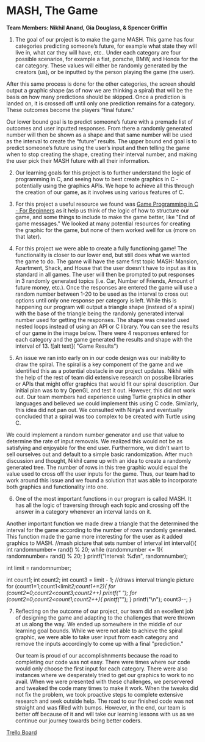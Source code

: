 # MASH, The Game
**Team Members: Nikhil Anand, Gia Douglass, & Spencer Griffin**

1. The goal of our project is to make the game MASH. This game has four categories predicting someone’s future, for example what state they will live in, what car they will have, etc.. Under each category are four possible scenarios, for example a fiat, porsche, BMW, and Honda for the car category. These values will either be randomly generated by the creators (us), or be inputted by the person playing the game (the user).

After this same process is done for the other categories, the screen should output a graphic shape (as of now we are thinking a spiral) that will be the basis on how many predictions should be skipped. Once a prediction is landed on, it is crossed off until only one prediction remains for a category. These outcomes become the players “final future.”

Our lower bound goal is to predict someone’s future with a premade list of outcomes and user inputted responses. From there a randomly generated number will then be shown as a shape and that same number will be used as the interval to create the “future” results. The upper bound end goal is to predict someone’s future using the user’s input and then telling the game when to stop creating the shape, creating their interval number, and making the user pick their MASH future with all their information.

2. Our learning goals for this project is to further understand the logic of programming in C, and seeing how to best create graphics in C - potentially using the graphics APIs. We hope to achieve all this through the creation of our game, as it involves using various features of C.

3. For this project a useful resource we found was [Game Programming in C - For Beginners](https://www.codeproject.com/Articles/447332/Game-Programming-in-C-For-Beginners) as it help us think of the logic of how to structure our game, and some things to include to make the game better, like "End of game messages." We looked at many potential resources for creating the graphic for the game, but none of them worked well for us (more on that later).

4. For this project we were able to create a fully functioning game! The functionality is closer to our lower end, but still does what we wanted the game to do. The game will have the same first topic MASH: Mansion, Apartment, Shack, and House that the user doesn't have to input as it is standard in all games. The user will then be prompted to put responses in 3 randomly generated topics (i.e. Car, Number of Friends, Amount of future money, etc.). Once the responses are entered the game will use a random number between 1-20 to be used as the interval to cross out options until only one response per category is left. While this is happening our program will output a triangle shape (instead of a spiral) with the base of the triangle being the randomly generated interval number used for getting the responses. The shape was created used nested loops instead of using an API or C library. You can see the results of our game in the image below. There were 4 responses entered for each category and the game generated the results and shape with the interval of 13. ![alt text]( "Game Results") 

5. An issue we ran into early on in our code design was our inability to draw the spiral. The spiral is a key component of the game and we identified this as a potential obstacle in our project updates. Nikhil with the help of the rest of team did extensive research on possibe libraries or APIs that might offer graphics that would fit our spiral description. Our initial plan was to try OpenGL and test it out. However, this did not work out. Our team members had experience using Turtle graphics in other languages and believed we could implement this using C code. Similarly, this idea did not pan out. We consulted with Ninja's and eventually concluded that a spiral was too complex to be created with Turtle using C.  

We could implement a random number generator and use that value to determine the rate of input removals. We realized this would not be as satisfying and enjoyable for the end user. Furthermore, we didn't want to sell ourselves out and default to a simple basic randomization. After much discussion and thought, Nikhil came up with an idea to create a randomly generated tree. The number of rows in this tree graphic would equal the value used to cross off the user inputs for the game. Thus, our team had to work around this issue and we found a solution that was able to incorporate both graphics and functionality into one.   

6. One of the most important functions in our program is called MASH. It has all the logic of traversing through each topic and crossing off the answer in a category whenever an interval lands on it.

Another important function we made drew a triangle that the determined the interval for the game according to the number of rows randomly generated. This function made the game more interesting for the user as it added graphics to MASH.
//mash picture that sets number of interval
int interval(){
int randomnumber= rand() % 20;
  while (randomnumber <= 1){
    randomnumber= rand() % 20;
  }
  printf("Interval: %d\n", randomnumber);

  int limit = randomnumber;

  int count1;
  int count2;
  int count3 = limit - 1;
  //draws interval triangle picture
  for (count1=1;count1<limit*2;count1+=2){
    for (count2=0;count2<count3;count2++)
        printf(" ");
    for (count2=0;count2<count1;count2++){
        printf("*");
    }
    printf("\n");
    count3--;
  }

7. Reflecting on the outcome of our project, our team did an excellent job of designing the game and adapting to the challenges that were thrown at us along the way. We ended up somewhere in the middle of our learning goal bounds. While we were not able to achieve the spiral graphic, we were able to take user input from each category and remove the inputs accordingly to come up with a final "prediction."

    Our team is proud of our accomplishnments because the road to completing our code was not easy. There were times where our code would only choose the first input for each category. There were also instances where we desperately tried to get our graphics to work to no avail. When we were presented with these challenges, we perservered and tweaked the code many times to make it work. When the tweaks did not fix the problem, we took proactive steps to complete extensive research and seek outside help. The road to our finished code was not straight and was filled with bumps. However, in the end, our team is better off because of it and will take our learning lessons with us as we continue our journey towards being better coders.

[Trello Board](https://trello.com/b/PPSAWBDW/mash)
